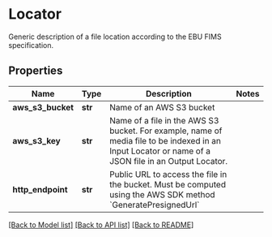 # Locator

Generic description of a file location according to the EBU FIMS specification.
## Properties
Name | Type | Description | Notes
------------ | ------------- | ------------- | -------------
**aws_s3_bucket** | **str** | Name of an AWS S3 bucket | 
**aws_s3_key** | **str** | Name of a file in the AWS S3 bucket. For example, name of media file to be indexed in an Input Locator or name of a JSON file in an Output Locator. | 
**http_endpoint** | **str** | Public URL to access the file in the bucket. Must be computed using the AWS SDK method &#x60;GeneratePresignedUrl&#x60; | 

[[Back to Model list]](../README.md#documentation-for-models) [[Back to API list]](../README.md#documentation-for-api-endpoints) [[Back to README]](../README.md)


